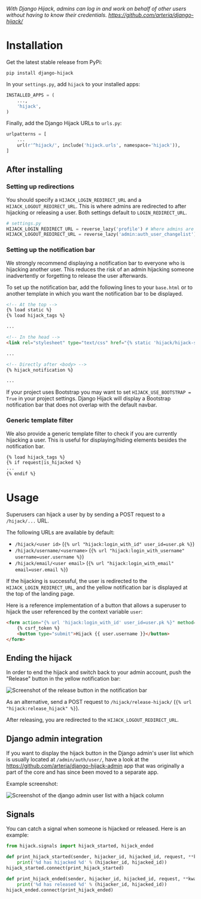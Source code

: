 *With Django Hijack, admins can log in and work on behalf of other users without having to know their credentials. <https://github.com/arteria/django-hijack/>*

# Installation

Get the latest stable release from PyPi:

    pip install django-hijack

In your ``settings.py``, add ``hijack`` to your installed apps:

```python
INSTALLED_APPS = (
    ...,
    'hijack',
)
```

Finally, add the Django Hijack URLs to ``urls.py``:

```python
urlpatterns = [
    ...
    url(r'^hijack/', include('hijack.urls', namespace='hijack')),
]
```

## After installing

### Setting up redirections
You should specify a `HIJACK_LOGIN_REDIRECT_URL` and a `HIJACK_LOGOUT_REDIRECT_URL`. 
This is where admins are redirected to after hijacking or releasing a user. 
Both settings default to `LOGIN_REDIRECT_URL`.

```python
# settings.py
HIJACK_LOGIN_REDIRECT_URL = reverse_lazy('profile') # Where admins are redirected to after hijacking a user
HIJACK_LOGOUT_REDIRECT_URL = reverse_lazy('admin:auth_user_changelist') # Where admins are redirected to after releasing a user
```

### Setting up the notification bar
We strongly recommend displaying a notification bar to everyone who is hijacking another user.
This reduces the risk of an admin hijacking someone inadvertently or forgetting to release the user afterwards.

To set up the notification bar, add the following lines to your `base.html` or to another template in which you want the notification bar to be displayed.

```html
<!-- At the top -->
{% load static %}
{% load hijack_tags %}

...

<!-- In the head -->
<link rel="stylesheet" type="text/css" href="{% static 'hijack/hijack-styles.css' %}" />

...

<!-- Directly after <body> -->
{% hijack_notification %}

...
```

If your project uses Bootstrap you may want to set `HIJACK_USE_BOOTSTRAP = True` in your project settings.
Django Hijack will display a Bootstrap notification bar that does not overlap with the default navbar.

### Generic template filter
We also provide a generic template filter to check if you are currently hijacking a user. This is useful for displaying/hiding elements besides the notification bar.

```html
{% load hijack_tags %}
{% if request|is_hijacked %}
...
{% endif %}
```

# Usage

Superusers can hijack a user by by sending a POST request to a `/hijack/...` URL.

The following URLs are available by default:

* `/hijack/<user id>` (`{% url "hijack:login_with_id" user_id=user.pk %}`)
* `/hijack/username/<username>` (`{% url "hijack:login_with_username" username=user.username %}`)
* `/hijack/email/<user email>` (`{% url "hijack:login_with_email" email=user.email %}`)

If the hijacking is successful, the user is redirected to the `HIJACK_LOGIN_REDIRECT_URL`, 
and the yellow notification bar is displayed at the top of the landing page.

Here is a reference implementation of a button that allows a superuser to hijack the user referenced by the context variable `user`:

```html
<form action="{% url 'hijack:login_with_id' user_id=user.pk %}" method="post">
    {% csrf_token %}
    <button type="submit">Hijack {{ user.username }}</button>
</form>
```

## Ending the hijack
In order to end the hijack and switch back to your admin account, push the "Release" button in the yellow notification bar:

![Screenshot of the release button in the notification bar](release-button.png)

As an alternative, send a POST request to `/hijack/release-hijack/` (`{% url "hijack:release_hijack" %}`).

After releasing, you are redirected to the `HIJACK_LOGOUT_REDIRECT_URL`.

## Django admin integration

If you want to display the hijack button in the Django admin's user list which is usually located at `/admin/auth/user/`, 
have a look at the <https://github.com/arteria/django-hijack-admin> app 
that was originally a part of the core and has since been moved to a separate app.

Example screenshot:

![Screenshot of the django admin user list with a hijack column](admin-screenshot.png)

## Signals
You can catch a signal when someone is hijacked or released. Here is an example:

```python
from hijack.signals import hijack_started, hijack_ended

def print_hijack_started(sender, hijacker_id, hijacked_id, request, **kwargs):
    print('%d has hijacked %d' % (hijacker_id, hijacked_id))
hijack_started.connect(print_hijack_started)
    
def print_hijack_ended(sender, hijacker_id, hijacked_id, request, **kwargs):
    print('%d has released %d' % (hijacker_id, hijacked_id))
hijack_ended.connect(print_hijack_ended)
```
